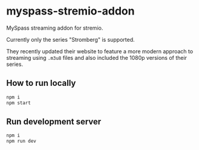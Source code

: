 # myspass-stremio-addon

MySpass streaming addon for stremio.

Currently only the series "Stromberg" is supported.

They recently updated their website to feature a more modern approach to streaming using `.m3u8` files and also included the 1080p versions of their series.

## How to run locally

```bash
npm i
npm start
```

## Run development server

```bash
npm i 
npm run dev
```
